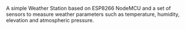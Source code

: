 A simple Weather Station based on ESP8266 NodeMCU and a set of sensors to measure weather parameters such as temperature, humidity, elevation and atmospheric pressure.
